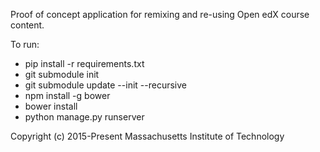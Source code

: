 Proof of concept application for remixing and re-using Open edX course content.

To run:

* pip install -r requirements.txt
* git submodule init
* git submodule update --init --recursive
* npm install -g bower
* bower install
* python manage.py runserver

Copyright (c) 2015-Present Massachusetts Institute of Technology
